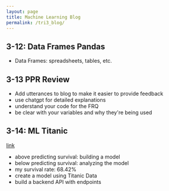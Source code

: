 ```yaml
---
layout: page
title: Machine Learning Blog
permalink: /tri3_blog/
---
```


## 3-12: Data Frames Pandas
- Data Frames: spreadsheets, tables, etc.
## 3-13 PPR Review
- Add utterances to blog to make it easier to provide feedback
- use chatgpt for detailed explanations
- understand your code for the FRQ
- be clear with your variables and why they're being used

## 3-14: ML Titanic 
[link]()
- above predicting survival: building a model
- below predicting survival: analyzing the model
- my survival rate: 68.42%
- create a model using Titanic Data
- build a backend API with endpoints